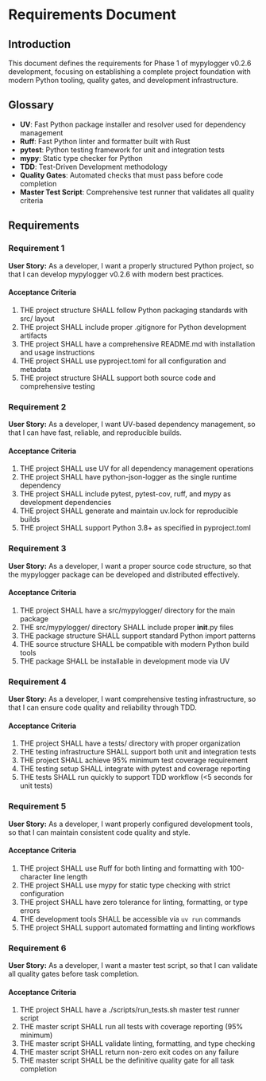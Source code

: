 # Requirements Document

## Introduction

This document defines the requirements for Phase 1 of mypylogger v0.2.6 development, focusing on establishing a complete project foundation with modern Python tooling, quality gates, and development infrastructure.

## Glossary

- **UV**: Fast Python package installer and resolver used for dependency management
- **Ruff**: Fast Python linter and formatter built with Rust
- **pytest**: Python testing framework for unit and integration tests
- **mypy**: Static type checker for Python
- **TDD**: Test-Driven Development methodology
- **Quality Gates**: Automated checks that must pass before code completion
- **Master Test Script**: Comprehensive test runner that validates all quality criteria

## Requirements

### Requirement 1

**User Story:** As a developer, I want a properly structured Python project, so that I can develop mypylogger v0.2.6 with modern best practices.

#### Acceptance Criteria

1. THE project structure SHALL follow Python packaging standards with src/ layout
2. THE project SHALL include proper .gitignore for Python development artifacts
3. THE project SHALL have a comprehensive README.md with installation and usage instructions
4. THE project SHALL use pyproject.toml for all configuration and metadata
5. THE project structure SHALL support both source code and comprehensive testing

### Requirement 2

**User Story:** As a developer, I want UV-based dependency management, so that I can have fast, reliable, and reproducible builds.

#### Acceptance Criteria

1. THE project SHALL use UV for all dependency management operations
2. THE project SHALL have python-json-logger as the single runtime dependency
3. THE project SHALL include pytest, pytest-cov, ruff, and mypy as development dependencies
4. THE project SHALL generate and maintain uv.lock for reproducible builds
5. THE project SHALL support Python 3.8+ as specified in pyproject.toml

### Requirement 3

**User Story:** As a developer, I want a proper source code structure, so that the mypylogger package can be developed and distributed effectively.

#### Acceptance Criteria

1. THE project SHALL have a src/mypylogger/ directory for the main package
2. THE src/mypylogger/ directory SHALL include proper __init__.py files
3. THE package structure SHALL support standard Python import patterns
4. THE source structure SHALL be compatible with modern Python build tools
5. THE package SHALL be installable in development mode via UV

### Requirement 4

**User Story:** As a developer, I want comprehensive testing infrastructure, so that I can ensure code quality and reliability through TDD.

#### Acceptance Criteria

1. THE project SHALL have a tests/ directory with proper organization
2. THE testing infrastructure SHALL support both unit and integration tests
3. THE project SHALL achieve 95% minimum test coverage requirement
4. THE testing setup SHALL integrate with pytest and coverage reporting
5. THE tests SHALL run quickly to support TDD workflow (<5 seconds for unit tests)

### Requirement 5

**User Story:** As a developer, I want properly configured development tools, so that I can maintain consistent code quality and style.

#### Acceptance Criteria

1. THE project SHALL use Ruff for both linting and formatting with 100-character line length
2. THE project SHALL use mypy for static type checking with strict configuration
3. THE project SHALL have zero tolerance for linting, formatting, or type errors
4. THE development tools SHALL be accessible via `uv run` commands
5. THE project SHALL support automated formatting and linting workflows

### Requirement 6

**User Story:** As a developer, I want a master test script, so that I can validate all quality gates before task completion.

#### Acceptance Criteria

1. THE project SHALL have a ./scripts/run_tests.sh master test runner script
2. THE master script SHALL run all tests with coverage reporting (95% minimum)
3. THE master script SHALL validate linting, formatting, and type checking
4. THE master script SHALL return non-zero exit codes on any failure
5. THE master script SHALL be the definitive quality gate for all task completion